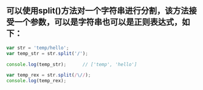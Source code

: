 ## 可以使用split()方法对一个字符串进行分割，该方法接受一个参数，可以是字符串也可以是正则表达式，如下：
```javascript
var str = 'temp/hello';
var temp_str = str.split('/');

console.log(temp_str);		// ['temp', 'hello']

var temp_rex = str.split(/\//);
console.log(temp_rex);
```
